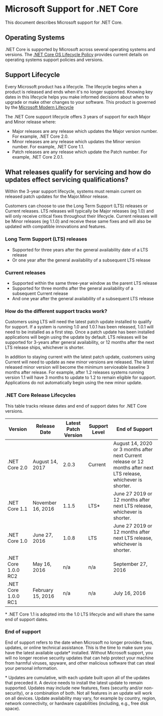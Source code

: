 # Microsoft Support for .NET Core

This document describes Microsoft support for .NET Core.

## Operating Systems

.NET Core is supported by Microsoft across several operating systems and versions. The [.NET Core OS Lifecycle Policy](https://github.com/dotnet/core/blob/master/os-lifecycle-policy.md) provides current details on operating systems support policies and versions.

## Support Lifecycle

Every Microsoft product has a lifecycle. The lifecycle begins when a product is released and ends when it's no longer supported. Knowing key dates in this lifecycle helps you make informed decisions about when to upgrade or make other changes to your software. This product is governed by the [Microsoft Modern Lifecycle](https://support.microsoft.com/en-us/help/30881/modern-lifecycle-policy)

The .NET Core support lifecycle offers 3 years of support for each Major and Minor release where:

* Major releases are any release which updates the Major version number. For example, .NET Core 2.0.
* Minor releases are any release which updates the Minor version number. For example, .NET Core 1.1.
* Patch releases are any release which update the Patch number. For example, .NET Core 2.0.1.

## What releases qualify for servicing and how do updates effect servicing qualifications?

Within the 3-year support lifecycle, systems must remain current on released patch updates for the Major.Minor release.

Customers can choose to use the Long Term Support (LTS) releases or Current releases. LTS releases will typically be Major releases (eg 1.0) and will only receive critical fixes throughout their lifecycle. Current releases will be Minor releases (eg 1.1.0) and receive these same fixes and will also be updated with compatible innovations and features.

### Long Term Support (LTS) releases

* Supported for three years after the general availability date of a LTS release
* Or one year after the general availability of a subsequent LTS release

### Current releases

* Supported within the same three-year window as the parent LTS release
* Supported for three months after the general availability of a subsequent Current release
* And one year after the general availability of a subsequent LTS release

### How do the different support tracks work?

Customers using LTS will need the latest patch update installed to qualify for support. If a system is running 1.0 and 1.0.1 has been released, 1.0.1 will need to be installed as a first step. Once a patch update has been installed applications will begin using the update by default. LTS releases will be supported for 3-years after general availability, or 12 months after the next LTS release ships, whichever is shorter.

In addition to staying current with the latest patch update, customers using Current will need to update as new minor versions are released. The latest released minor version will become the minimum serviceable baseline 3 months after release. For example, after 1.2 releases systems running version 1.1 will have 3 months to update to 1.2 to remain eligible for support. Applications do not automatically begin using the new minor update.

### .NET Core Release Lifecycles

This table tracks release dates and end of support dates for .NET Core versions.


|  Version  |  Release Date  | Latest Patch Version | Support Level | End of Support |
| -- | -- | -- | -- | -- |
| .NET Core 2.0 | August 14, 2017 | 2.0.3 | Current | August 14, 2020 or 3 months after next Current release or 12 months after next LTS release, whichever is shorter. |
| .NET Core 1.1 | November 16, 2016 | 1.1.5 | LTS* | June 27 2019 or 12 months after next LTS release, whichever is shorter. |
| .NET Core 1.0 | June 27, 2016 | 1.0.8 | LTS | June 27 2019 or 12 months after next LTS release, whichever is shorter. |
| .NET Core 1.0.0 RC2 | May 16, 2016 | n/a | n/a | September 27, 2016 |
| .NET Core 1.0.0 RC1 | February 15, 2016 | n/a | n/a | July 16, 2016 |

\* .NET Core 1.1 is adopted into the 1.0 LTS lifecycle and will share the same end of support dates.

### End of support

End of support refers to the date when Microsoft no longer provides fixes, updates, or online technical assistance. This is the time to make sure you have the latest available update\* installed. Without Microsoft support, you will no longer receive security updates that can help protect your machine from harmful viruses, spyware, and other malicious software that can steal your personal information.

\* Updates are cumulative, with each update built upon all of the updates that preceded it. A device needs to install the latest update to remain supported. Updates may include new features, fixes (security and/or non-security), or a combination of both. Not all features in an update will work on all devices. Update availability may vary, for example by country, region, network connectivity, or hardware capabilities (including, e.g., free disk space).
